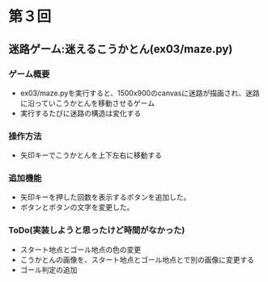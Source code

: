# 第３回
## 迷路ゲーム:迷えるこうかとん(ex03/maze.py)
### ゲーム概要
-  ex03/maze.pyを実行すると、1500x900のcanvasに迷路が描画され、迷路に沿っていこうかとんを移動させるゲーム
-  実行するたびに迷路の構造は変化する
### 操作方法
-  矢印キーでこうかとんを上下左右に移動する
### 追加機能
-  矢印キーを押した回数を表示するボタンを追加した。
-  ボタンとボタンの文字を変更した。
### ToDo(実装しようと思ったけど時間がなかった)
-  スタート地点とゴール地点の色の変更
-  こうかとんの画像を、スタート地点とゴール地点とで別の画像に変更する
-  ゴール判定の追加